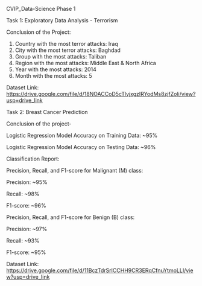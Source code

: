 CVIP_Data-Science Phase 1

Task 1: Exploratory Data Analysis - Terrorism

Conclusion of the Project:
   1. Country with the most terror attacks: Iraq
   2. City with the most terror attacks: Baghdad
   3. Group with the most attacks: Taliban
   4. Region with the most attacks: Middle East & North Africa
   5. Year with the most attacks: 2014
   6. Month with the most attacks: 5

 Dataset Link: https://drive.google.com/file/d/18NOACCoD5cTlvjxgzIRYodMs8zjfZoli/view?usp=drive_link

Task 2: Breast Cancer Prediction

Conclusion of the project-

Logistic Regression Model Accuracy on Training Data: ~95%

Logistic Regression Model Accuracy on Testing Data: ~96%

Classification Report:

Precision, Recall, and F1-score for Malignant (M) class:

Precision: ~95%

Recall: ~98%

F1-score: ~96%

Precision, Recall, and F1-score for Benign (B) class:

Precision: ~97%

Recall: ~93%

F1-score: ~95%



Dataset Link: https://drive.google.com/file/d/11BczTdrSrICCHH9CR3ERqCfnuYtmoLLI/view?usp=drive_link

